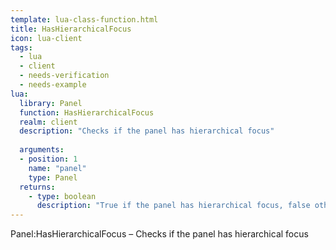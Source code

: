 ```yaml
---
template: lua-class-function.html
title: HasHierarchicalFocus
icon: lua-client
tags:
  - lua
  - client
  - needs-verification
  - needs-example
lua:
  library: Panel
  function: HasHierarchicalFocus
  realm: client
  description: "Checks if the panel has hierarchical focus"
  
  arguments:
  - position: 1
    name: "panel"
    type: Panel
  returns:
    - type: boolean
      description: "True if the panel has hierarchical focus, false otherwise"
---
```


<div class="lua__search__keywords">
Panel:HasHierarchicalFocus &#x2013; Checks if the panel has hierarchical focus
</div>

